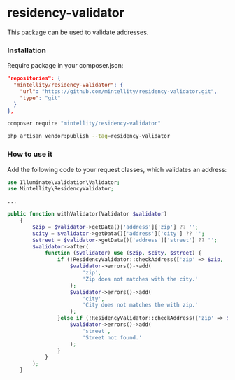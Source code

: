 # residency-validator
This package can be used to validate addresses.

### Installation

Require package in your composer.json:
```json
"repositories": {
  "mintellity/residency-validator": {
    "url": "https://github.com/mintellity/residency-validator.git",
    "type": "git"
  }
},

```

```bash
composer require "mintellity/residency-validator"
```

```bash
php artisan vendor:publish --tag=residency-validator
```

### How to use it

Add the following code to your request classes, which validates an address:

```php
use Illuminate\Validation\Validator;
use Mintellity\ResidencyValidator;

...

public function withValidator(Validator $validator)
    {
        $zip = $validator->getData()['address']['zip'] ?? '';
        $city = $validator->getData()['address']['city'] ?? '';
        $street = $validator->getData()['address']['street'] ?? '';
        $validator->after(
            function ($validator) use ($zip, $city, $street) {
                if (!ResidencyValidator::checkAddress(['zip' => $zip, 'city' => $city])) {
                    $validator->errors()->add(
                        'zip',
                        'Zip does not matches with the city.'
                    );
                    $validator->errors()->add(
                        'city',
                        'City does not matches the with zip.'
                    );
                }else if (!ResidencyValidator::checkAddress(['zip' => $zip, 'city' => $city, 'street' => $street])) {
                    $validator->errors()->add(
                        'street',
                        'Street not found.'
                    );
                }
            }
        );
    }
```
